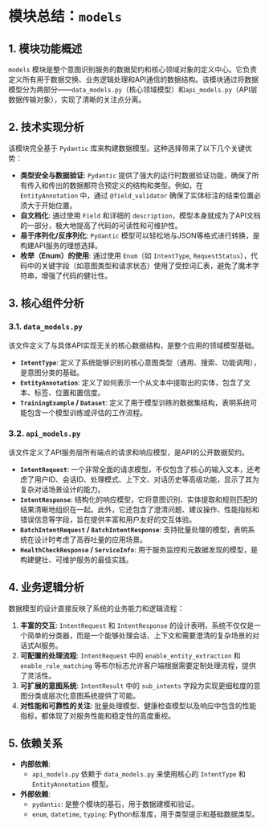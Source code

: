 # 模块总结：`models`

## 1. 模块功能概述

`models` 模块是整个意图识别服务的数据契约和核心领域对象的定义中心。它负责定义所有用于数据交换、业务逻辑处理和API通信的数据结构。该模块通过将数据模型分为两部分——`data_models.py`（核心领域模型）和`api_models.py`（API层数据传输对象），实现了清晰的关注点分离。

## 2. 技术实现分析

该模块完全基于 `Pydantic` 库来构建数据模型。这种选择带来了以下几个关键优势：

- **类型安全与数据验证**: `Pydantic` 提供了强大的运行时数据验证功能，确保了所有传入和传出的数据都符合预定义的结构和类型。例如，在 `EntityAnnotation` 中，通过 `@field_validator` 确保了实体标注的结束位置必须大于开始位置。
- **自文档化**: 通过使用 `Field` 和详细的 `description`，模型本身就成为了API文档的一部分，极大地提高了代码的可读性和可维护性。
- **易于序列化/反序列化**: `Pydantic` 模型可以轻松地与JSON等格式进行转换，是构建API服务的理想选择。
- **枚举（Enum）的使用**: 通过使用 `Enum`（如 `IntentType`, `RequestStatus`），代码中的关键字段（如意图类型和请求状态）使用了受控词汇表，避免了魔术字符串，增强了代码的健壮性。

## 3. 核心组件分析

### 3.1. `data_models.py`

该文件定义了与具体API实现无关的核心数据结构，是整个应用的领域模型基础。

- **`IntentType`**: 定义了系统能够识别的核心意图类型（通用、搜索、功能调用），是意图分类的基础。
- **`EntityAnnotation`**: 定义了如何表示一个从文本中提取出的实体，包含了文本、标签、位置和置信度。
- **`TrainingExample` / `Dataset`**: 定义了用于模型训练的数据集结构，表明系统可能包含一个模型训练或评估的工作流程。

### 3.2. `api_models.py`

该文件定义了API服务层所有端点的请求和响应模型，是API的公开数据契约。

- **`IntentRequest`**: 一个非常全面的请求模型，不仅包含了核心的输入文本，还考虑了用户ID、会话ID、处理模式、上下文、对话历史等高级功能，显示了其为复杂对话场景设计的能力。
- **`IntentResponse`**: 结构化的响应模型，它将意图识别、实体提取和规则匹配的结果清晰地组织在一起。此外，它还包含了澄清问题、建议操作、性能指标和错误信息等字段，旨在提供丰富和用户友好的交互体验。
- **`BatchIntentRequest` / `BatchIntentResponse`**: 支持批量处理的模型，表明系统在设计时考虑了高吞吐量的应用场景。
- **`HealthCheckResponse` / `ServiceInfo`**: 用于服务监控和元数据发现的模型，是构建健壮、可维护服务的最佳实践。

## 4. 业务逻辑分析

数据模型的设计直接反映了系统的业务能力和逻辑流程：

1.  **丰富的交互**: `IntentRequest` 和 `IntentResponse` 的设计表明，系统不仅仅是一个简单的分类器，而是一个能够处理会话、上下文和需要澄清的复杂场景的对话式AI服务。
2.  **可配置的处理流程**: `IntentRequest` 中的 `enable_entity_extraction` 和 `enable_rule_matching` 等布尔标志允许客户端根据需要定制处理流程，提供了灵活性。
3.  **可扩展的意图系统**: `IntentResult` 中的 `sub_intents` 字段为实现更细粒度的意图分类或层次化意图系统提供了可能。
4.  **对性能和可靠性的关注**: 批量处理模型、健康检查模型以及响应中包含的性能指标，都体现了对服务性能和稳定性的高度重视。

## 5. 依赖关系

- **内部依赖**:
    - `api_models.py` 依赖于 `data_models.py` 来使用核心的 `IntentType` 和 `EntityAnnotation` 模型。
- **外部依赖**:
    - `pydantic`: 是整个模块的基石，用于数据建模和验证。
    - `enum`, `datetime`, `typing`: Python标准库，用于类型提示和基础数据类型。
